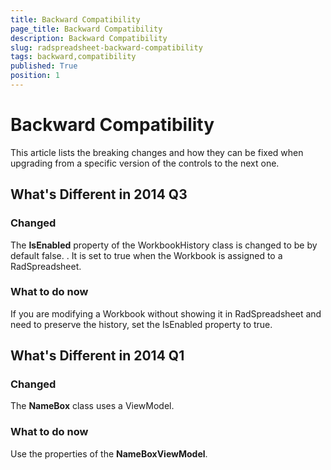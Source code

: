 ```yaml
---
title: Backward Compatibility
page_title: Backward Compatibility
description: Backward Compatibility
slug: radspreadsheet-backward-compatibility
tags: backward,compatibility
published: True
position: 1
---
```


# Backward Compatibility



This article lists the breaking changes and how they can be fixed when upgrading from a specific version of the controls to the next one.
      

## What's Different in 2014 Q3

### Changed

The __IsEnabled__ property of the WorkbookHistory class is changed to be by default false. . It is set to true when the Workbook is assigned to a RadSpreadsheet.
            

### What to do now

If you are modifying a Workbook without showing it in RadSpreadsheet and need to preserve the history, set the IsEnabled property to true.
            

## What's Different in 2014 Q1

### Changed

The __NameBox__ class uses a ViewModel.
            

### What to do now

Use the properties of the __NameBoxViewModel__.
            
